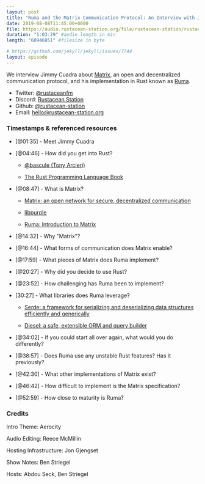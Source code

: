 ```yaml
---
layout: post
title: "Ruma and the Matrix Communication Protocol: An Interview with Jimmy Cuadra"
date: 2019-08-08T11:45:00+0000
file: https://audio.rustacean-station.org/file/rustacean-station/rustacean-station-e001-ruma-matrix-jimmy-cuadra.mp3
duration: "1:03:29" #audio length in min
length: "60946851" #filesize in byte

# https://github.com/jekyll/jekyll/issues/7744
layout: episode
---
```


We interview Jimmy Cuadra about [Matrix](https://matrix.org/), an open and decentralized communication protocol, and his implementation in Rust known as [Ruma](https://github.com/ruma/ruma).

 - Twitter: [@rustaceanfm](https://twitter.com/rustaceanfm)
 - Discord: [Rustacean Station](https://discord.gg/cHc3Gyc)
 - Github: [@rustacean-station](https://github.com/rustacean-station/)
 - Email: [hello@rustacean-station.org](mailto:hello@rustacean-station.org)

### Timestamps & referenced resources

* [@01:35] - Meet Jimmy Cuadra

* [@04:46] - How did you get into Rust?

  * [@bascule (Tony Arcieri)](https://twitter.com/bascule)

  * [The Rust Programming Language Book](https://doc.rust-lang.org/book/)

* [@08:47] - What is Matrix?

  * [Matrix: an open network for secure, decentralized communication](https://matrix.org/)

  * [libpurple](https://developer.pidgin.im/wiki/WhatIsLibpurple)

  * [Ruma: Introduction to Matrix](https://www.ruma.io/docs/matrix/)

* [@14:32] - Why "Matrix"?

* [@16:44] - What forms of communication does Matrix enable?

* [@17:59] - What pieces of Matrix does Ruma implement?

* [@20:27] - Why did you decide to use Rust?

* [@23:52] - How challenging has Ruma been to implement?

* [30:27] - What libraries does Ruma leverage?

  * [Serde: a framework for serializing and deserializing data structures efficiently and generically](https://crates.io/crates/serde)

  * [Diesel: a safe, extensible ORM and query builder](https://crates.io/crates/diesel)

* [@34:02] - If you could start all over again, what would you do differently?

* [@38:57] - Does Ruma use any unstable Rust features? Has it previously?

* [@42:30] - What other implementations of Matrix exist?

* [@46:42] - How difficult to implement is the Matrix specification?

* [@52:59] - How close to maturity is Ruma?

### Credits

Intro Theme: Aerocity

Audio Editing: Reece McMillin

Hosting Infrastructure: Jon Gjengset

Show Notes: Ben Striegel

Hosts: Abdou Seck, Ben Striegel
